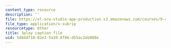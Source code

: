 ```yaml
---
content_type: resource
description: ''
file: https://ol-ocw-studio-app-production.s3.amazonaws.com/courses/9-40-introduction-to-neural-computation-spring-2018/5d84df1082e35a208f66d55ac2eb088e_KXnHxZdn8NU.vtt
file_type: application/x-subrip
resourcetype: Other
title: 3play caption file
uid: 5d84df10-82e3-5a20-8f66-d55ac2eb088e
---
```

